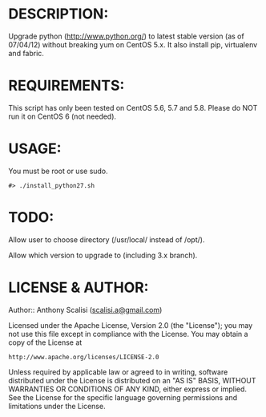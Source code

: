 # DESCRIPTION:

Upgrade python (http://www.python.org/) to latest stable version (as of 07/04/12) without breaking yum on CentOS 5.x.
It also install pip, virtualenv and fabric.

# REQUIREMENTS:

This script has only been tested on CentOS 5.6, 5.7 and 5.8. Please do NOT run it on CentOS 6 (not needed).

# USAGE:

You must be root or use sudo.

	#> ./install_python27.sh

# TODO:

Allow user to choose directory (/usr/local/ instead of /opt/).  

Allow which version to upgrade to (including 3.x branch).

# LICENSE & AUTHOR:

Author:: Anthony Scalisi (scalisi.a@gmail.com)

Licensed under the Apache License, Version 2.0 (the "License"); you may not use this file except in compliance with the License. You may obtain a copy of the License at

	http://www.apache.org/licenses/LICENSE-2.0

Unless required by applicable law or agreed to in writing, software distributed under the License is distributed on an "AS IS" BASIS, WITHOUT WARRANTIES OR CONDITIONS OF ANY KIND, either express or implied. See the License for the specific language governing permissions and limitations under the License.